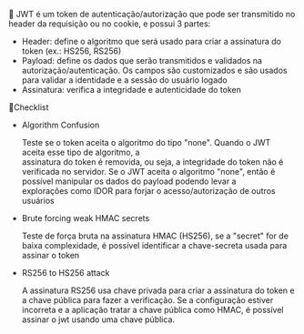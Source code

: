 :hamburger: JWT é um token de autenticação/autorização que pode ser transmitido no header da requisição ou no cookie, e possui 3 partes:
   - Header: define o algoritmo que será usado para criar a assinatura do token (ex.: HS256, RS256)
   - Payload: define os dados que serão transmitidos e validados na autorização/autenticação. Os campos são customizados e são usados para validar a identidade e a sessão do usuário logado
   - Assinatura: verifica a integridade e autenticidade do token</p>

:fries:Checklist

- Algorithm Confusion
      <p>Teste se o token aceita o algoritmo do tipo "none". Quando o JWT aceita esse tipo de algoritmo, a    
      assinatura do token é removida, ou seja, a integridade do token não é verificada no servidor.
      Se o JWT aceita o algoritmo "none", então é possível manipular os dados do payload podendo levar a       
      explorações como IDOR para forjar o acesso/autorização de outros usuários</p>

- Brute forcing weak HMAC secrets 
      <p>Teste de força bruta na assinatura HMAC (HS256), se a "secret" for de baixa complexidade, é possível           identificar a chave-secreta usada para assinar o token</p>

- RS256 to HS256 attack
        <p>A assinatura RS256 usa chave privada para criar a assinatura do token e a chave pública para fazer a verificação. Se a configuração estiver incorreta e a aplicação tratar a chave pública como HMAC, é possível assinar o jwt usando uma chave pública.</p>


        


